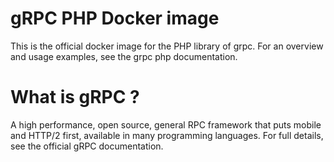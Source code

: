 # gRPC PHP Docker image

This is the official docker image for the PHP library of grpc.  For an
overview and usage examples, see the grpc php documentation.

# What is gRPC ?

A high performance, open source, general RPC framework that puts mobile and
HTTP/2 first, available in many programming languages.  For full details, see
the official gRPC documentation.

[grpc]:http:/grpc.io
[grpc documentation]:http://www.grpc.io/docs/
[grpc php documentation]:http://www.grpc.io/docs/tutorials/basic/php.html
